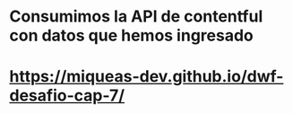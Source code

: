 # Consumimos la API de contentful con datos que hemos ingresado

# https://miqueas-dev.github.io/dwf-desafio-cap-7/
